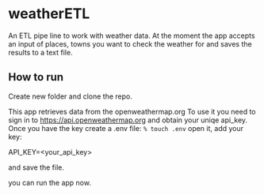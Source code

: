 # weatherETL
An ETL pipe line to work with weather data.
At the moment the app accepts an input of places, towns you want to check the weather for and saves the results to a text file.

## How to run
Create new folder and clone the repo.

This app retrieves data from the openweathermap.org 
To use it you need to sign in to https://api.openweathermap.org and obtain your uniqe api_key.
Once you have the key create a .env file:
```% touch .env```
open it, add your key:

API_KEY=<your_api_key>

and save the file.

you can run the app now.



